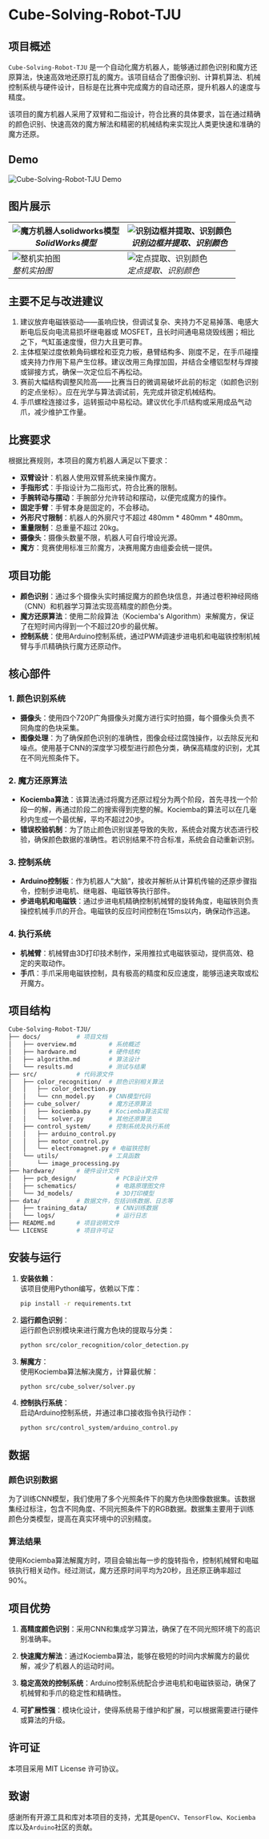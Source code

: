 
# Cube-Solving-Robot-TJU

## 项目概述
`Cube-Solving-Robot-TJU` 是一个自动化魔方机器人，能够通过颜色识别和魔方还原算法，快速高效地还原打乱的魔方。该项目结合了图像识别、计算机算法、机械控制系统与硬件设计，目标是在比赛中完成魔方的自动还原，提升机器人的速度与精度。

该项目的魔方机器人采用了双臂和二指设计，符合比赛的具体要求，旨在通过精确的颜色识别、快速高效的魔方解法和精密的机械结构来实现比人类更快速和准确的魔方还原。

## Demo
![Cube-Solving-Robot-TJU Demo](Media/CubeSolver.gif)

## 图片展示

| ![魔方机器人solidworks模型](Media/01_魔方机器人solidworks模型.png) <br> *SolidWorks模型* | ![识别边框并提取、识别颜色](Media/10_识别边框并提取、识别颜色.jpg) <br> *识别边框并提取、识别颜色* |
| ------------------------------------------------------------ | ------------------------------------------------------------ |
| ![整机实拍图](Media/02_整机实拍图.jpg) <br> *整机实拍图* | ![定点提取、识别颜色](Media/11_定点提取、识别颜色.jpg) <br> *定点提取、识别颜色* |


## 主要不足与改进建议
1. 建议放弃电磁铁驱动——虽响应快，但调试复杂、夹持力不足易掉落、电感大断电后反向电流易损坏继电器或 MOSFET，且长时间通电易烧毁线圈；相比之下，气缸虽速度慢，但力大且更可靠。  
2. 主体框架过度依赖角码螺栓和亚克力板，悬臂结构多、刚度不足，在手爪碰撞或夹持力作用下易产生位移。建议改用三角撑加固，并结合全槽铝型材与焊接或铆接方式，确保一次定位后不再松动。  
3. 赛前大幅结构调整风险高——比赛当日的微调易破坏此前的标定（如颜色识别的定点坐标）。应在光学与算法调试前，先完成并锁定机械结构。  
4. 手爪螺栓连接过多，运转振动中易松动。建议优化手爪结构或采用成品气动爪，减少维护工作量。  



## 比赛要求
根据比赛规则，本项目的魔方机器人满足以下要求：
- **双臂设计**：机器人使用双臂系统来操作魔方。
- **手指形式**：手指设计为二指形式，符合比赛的限制。
- **手腕转动与摆动**：手腕部分允许转动和摆动，以便完成魔方的操作。
- **固定手臂**：手臂本身是固定的，不会移动。
- **外形尺寸限制**：机器人的外廓尺寸不超过 480mm * 480mm * 480mm。
- **重量限制**：总重量不超过 20kg。
- **摄像头**：摄像头数量不限，机器人可自行增设光源。
- **魔方**：竞赛使用标准三阶魔方，决赛用魔方由组委会统一提供。

## 项目功能
- **颜色识别**：通过多个摄像头实时捕捉魔方的颜色块信息，并通过卷积神经网络（CNN）和机器学习算法实现高精度的颜色分类。
- **魔方还原算法**：使用二阶段算法（Kociemba's Algorithm）来解魔方，保证了在短时间内得到一个不超过20步的最优解。
- **控制系统**：使用Arduino控制系统，通过PWM调速步进电机和电磁铁控制机械臂与手爪精确执行魔方还原动作。

## 核心部件
### 1. 颜色识别系统
- **摄像头**：使用四个720P广角摄像头对魔方进行实时拍摄，每个摄像头负责不同角度的色块采集。
- **图像处理**：为了确保颜色识别的准确性，图像会经过腐蚀操作，以去除反光和噪点。使用基于CNN的深度学习模型进行颜色分类，确保高精度的识别，尤其在不同光照条件下。

### 2. 魔方还原算法
- **Kociemba算法**：该算法通过将魔方还原过程分为两个阶段，首先寻找一个阶段一的解，再通过阶段二的搜索得到完整的解。Kociemba的算法可以在几毫秒内生成一个最优解，平均不超过20步。
- **错误校验机制**：为了防止颜色识别误差导致的失败，系统会对魔方状态进行校验，确保颜色数据的准确性。若识别结果不符合标准，系统会自动重新识别。

### 3. 控制系统
- **Arduino控制板**：作为机器人“大脑”，接收并解析从计算机传输的还原步骤指令，控制步进电机、继电器、电磁铁等执行部件。
- **步进电机和电磁铁**：通过步进电机精确控制机械臂的旋转角度，电磁铁则负责操控机械手爪的开合。电磁铁的反应时间控制在15ms以内，确保动作迅速。

### 4. 执行系统
- **机械臂**：机械臂由3D打印技术制作，采用推拉式电磁铁驱动，提供高效、稳定的夹取动作。
- **手爪**：手爪采用电磁铁控制，具有极高的精度和反应速度，能够迅速夹取或松开魔方。

## 项目结构
```bash
Cube-Solving-Robot-TJU/
├── docs/          # 项目文档
│   ├── overview.md         # 系统概述
│   ├── hardware.md         # 硬件结构
│   ├── algorithm.md        # 算法设计
│   └── results.md          # 测试与结果
├── src/           # 代码源文件
│   ├── color_recognition/  # 颜色识别相关算法
│   │   ├── color_detection.py
│   │   └── cnn_model.py    # CNN模型代码
│   ├── cube_solver/        # 魔方还原算法
│   │   ├── kociemba.py     # Kociemba算法实现
│   │   └── solver.py       # 其他还原算法
│   ├── control_system/     # 控制系统及执行系统
│   │   ├── arduino_control.py
│   │   ├── motor_control.py
│   │   └── electromagnet.py # 电磁铁控制
│   └── utils/              # 工具函数
│       └── image_processing.py
├── hardware/      # 硬件设计文件
│   ├── pcb_design/           # PCB设计文件
│   ├── schematics/           # 电路原理图文件
│   └── 3d_models/            # 3D打印模型
├── data/          # 数据文件，包括训练数据、日志等
│   ├── training_data/        # CNN训练数据
│   └── logs/                 # 运行日志
├── README.md      # 项目说明文件
└── LICENSE        # 项目许可证
```

安装与运行
-----

1. **安装依赖**：  
    该项目使用Python编写，依赖以下库：
    
    ```bash
    pip install -r requirements.txt
    ```
    
2. **运行颜色识别**：  
    运行颜色识别模块来进行魔方色块的提取与分类：
    
    ```bash
    python src/color_recognition/color_detection.py
    ```
    
3. **解魔方**：  
    使用Kociemba算法解决魔方，计算最优解：
    
    ```bash
    python src/cube_solver/solver.py
    ```
    
4. **控制执行系统**：  
    启动Arduino控制系统，并通过串口接收指令执行动作：
    
    ```bash
    python src/control_system/arduino_control.py
    ```
    

数据
--

### 颜色识别数据

为了训练CNN模型，我们使用了多个光照条件下的魔方色块图像数据集。该数据集经过标注，包含不同角度、不同光照条件下的RGB数据。数据集主要用于训练颜色分类模型，提高在真实环境中的识别精度。

### 算法结果

使用Kociemba算法解魔方时，项目会输出每一步的旋转指令，控制机械臂和电磁铁执行相关动作。经过测试，魔方还原时间平均为20秒，且还原正确率超过90%。

项目优势
----

1. **高精度颜色识别**：采用CNN和集成学习算法，确保了在不同光照环境下的高识别准确率。
    
2. **快速魔方解法**：通过Kociemba算法，能够在极短的时间内求解魔方的最优解，减少了机器人的运动时间。
    
3. **稳定高效的控制系统**：Arduino控制系统配合步进电机和电磁铁驱动，确保了机械臂和手爪的稳定性和精确性。
    
4. **可扩展性强**：模块化设计，使得系统易于维护和扩展，可以根据需要进行硬件或算法的升级。
    

    

许可证
---

本项目采用 MIT License 许可协议。

致谢
--

感谢所有开源工具和库对本项目的支持，尤其是`OpenCV`、`TensorFlow`、`Kociemba`库以及`Arduino`社区的贡献。

```

